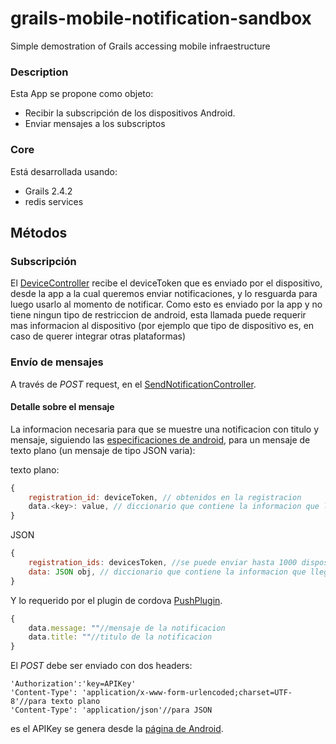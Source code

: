 grails-mobile-notification-sandbox
==================================

Simple demostration of Grails accessing mobile infraestructure

### Description 

Esta App se propone como objeto:
 * Recibir la subscripción de los dispositivos Android.
 * Enviar mensajes a los subscriptos
 
### Core

Está desarrollada usando:
 * Grails 2.4.2
 * redis services

## Métodos

### Subscripción
 
El [DeviceController](grails-app/controllers/androidpush/DeviceController.groovy) recibe el deviceToken que es enviado por el dispositivo, desde la app a la cual queremos enviar notificaciones, y lo resguarda para luego usarlo al momento de notificar. Como esto es enviado por la app y no tiene ningun tipo de restriccion de android, esta llamada puede requerir mas informacion al dispositivo (por ejemplo que tipo de dispositivo es, en caso de querer integrar otras plataformas)

### Envío de mensajes
A través de *POST* request, en el [SendNotificationController](grails-app/controllers/androidpush/SendNotificationController.groovy).

#### Detalle sobre el mensaje
La informacion necesaria para que se muestre una notificacion con titulo y mensaje, siguiendo las [especificaciones de android](http://developer.android.com/google/gcm/server.html), para un mensaje de texto plano (un mensaje de tipo JSON varia):

texto plano:
```javascript
{
    registration_id: deviceToken, // obtenidos en la registracion
    data.<key>: value, // diccionario que contiene la informacion que llega al dispositivo
}
```
JSON
```javascript
{
    registration_ids: devicesToken, //se puede enviar hasta 1000 dispositivos simultaneamente
    data: JSON obj, // diccionario que contiene la informacion que llega al dispositivo
}
```

Y lo requerido por el plugin de cordova [PushPlugin](https://github.com/phonegap-build/PushPlugin).

```javascript
{
    data.message: ""//mensaje de la notificacion
    data.title: ""//titulo de la notificacion
}
```


El *POST* debe ser enviado con dos headers:
```
'Authorization':'key=APIKey'
'Content-Type': 'application/x-www-form-urlencoded;charset=UTF-8'//para texto plano
'Content-Type': 'application/json'//para JSON
```

es el APIKey se genera desde la [página de Android](https://console.developers.google.com/project).
